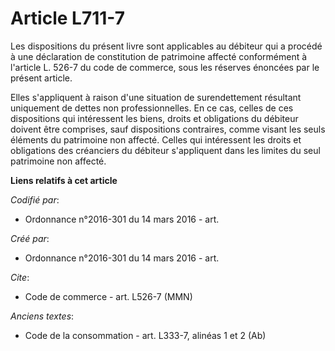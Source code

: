 # Article L711-7

Les dispositions du présent livre sont applicables au débiteur qui a procédé à une déclaration de constitution de patrimoine
affecté conformément à l'article L. 526-7 du code de commerce, sous les réserves énoncées par le présent article.

Elles s'appliquent à raison d'une situation de surendettement résultant uniquement de dettes non professionnelles. En ce cas,
celles de ces dispositions qui intéressent les biens, droits et obligations du débiteur doivent être comprises, sauf
dispositions contraires, comme visant les seuls éléments du patrimoine non affecté. Celles qui intéressent les droits et
obligations des créanciers du débiteur s'appliquent dans les limites du seul patrimoine non affecté.

**Liens relatifs à cet article**

_Codifié par_:

  - Ordonnance n°2016-301 du 14 mars 2016 - art.

_Créé par_:

  - Ordonnance n°2016-301 du 14 mars 2016 - art.

_Cite_:

  - Code de commerce - art. L526-7 (MMN)

_Anciens textes_:

  - Code de la consommation - art. L333-7, alinéas 1 et 2 (Ab)
